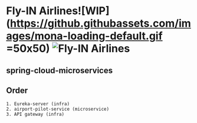 # Fly-IN Airlines![WIP](https://github.githubassets.com/images/mona-loading-default.gif =50x50)      ![Fly-IN Airlines](https://encrypted-tbn0.gstatic.com/images?q=tbn:ANd9GcSer0k1to7nm2iMFsh9enZSg2ADjIkSjIq23g&usqp=CAU "Fly-IN") 

## spring-cloud-microservices


## Order
	1. Eureka-server (infra)
	2. airport-pilot-service (microservice)
	3. API gateway (infra)
